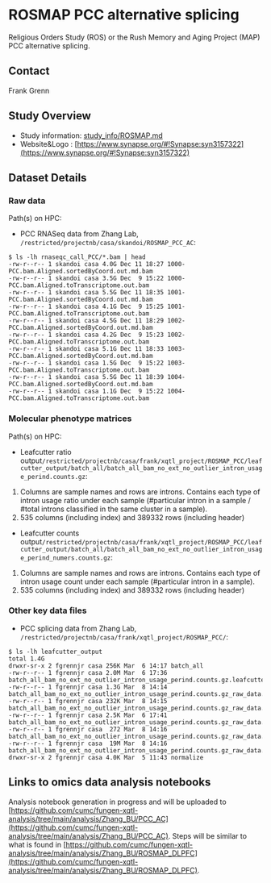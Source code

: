 # ROSMAP PCC alternative splicing 

Religious Orders Study (ROS) or the Rush Memory and Aging Project (MAP) PCC alternative splicing. 

## Contact 

Frank Grenn

## Study Overview

- Study information: [study_info/ROSMAP.md](../study_info/ROSMAP.md)
- Website&Logo : [https://www.synapse.org/#!Synapse:syn3157322](https://www.synapse.org/#!Synapse:syn3157322)

## Dataset Details

### Raw data

Path(s) on HPC:

- PCC RNASeq data from Zhang Lab, `/restricted/projectnb/casa/skandoi/ROSMAP_PCC_AC`:
```
$ ls -lh rnaseqc_call_PCC/*.bam | head
-rw-r--r-- 1 skandoi casa 4.0G Dec 11 18:27 1000-PCC.bam.Aligned.sortedByCoord.out.md.bam
-rw-r--r-- 1 skandoi casa 3.5G Dec  9 15:22 1000-PCC.bam.Aligned.toTranscriptome.out.bam
-rw-r--r-- 1 skandoi casa 5.5G Dec 11 18:35 1001-PCC.bam.Aligned.sortedByCoord.out.md.bam
-rw-r--r-- 1 skandoi casa 4.1G Dec  9 15:25 1001-PCC.bam.Aligned.toTranscriptome.out.bam
-rw-r--r-- 1 skandoi casa 4.5G Dec 11 18:29 1002-PCC.bam.Aligned.sortedByCoord.out.md.bam
-rw-r--r-- 1 skandoi casa 4.2G Dec  9 15:23 1002-PCC.bam.Aligned.toTranscriptome.out.bam
-rw-r--r-- 1 skandoi casa 5.1G Dec 11 18:33 1003-PCC.bam.Aligned.sortedByCoord.out.md.bam
-rw-r--r-- 1 skandoi casa 1.5G Dec  9 15:22 1003-PCC.bam.Aligned.toTranscriptome.out.bam
-rw-r--r-- 1 skandoi casa 5.5G Dec 11 18:39 1004-PCC.bam.Aligned.sortedByCoord.out.md.bam
-rw-r--r-- 1 skandoi casa 1.1G Dec  9 15:22 1004-PCC.bam.Aligned.toTranscriptome.out.bam
```

### Molecular phenotype matrices

Path(s) on HPC:

- Leafcutter ratio output`/restricted/projectnb/casa/frank/xqtl_project/ROSMAP_PCC/leafcutter_output/batch_all/batch_all_bam_no_ext_no_outlier_intron_usage_perind.counts.gz`:
1. Columns are sample names and rows are introns. Contains each type of intron usage ratio under each sample (#particular intron in a sample / #total introns classified in the same cluster in a sample).
2. 535 columns (including index) and 389332 rows (including header)

- Leafcutter counts output`/restricted/projectnb/casa/frank/xqtl_project/ROSMAP_PCC/leafcutter_output/batch_all/batch_all_bam_no_ext_no_outlier_intron_usage_perind_numers.counts.gz`:
1. Columns are sample names and rows are introns. Contains each type of intron usage count under each sample (#particular intron in a sample).
2. 535 columns (including index) and 389332 rows (including header)

### Other key data files

- PCC splicing data from Zhang Lab, `/restricted/projectnb/casa/frank/xqtl_project/ROSMAP_PCC/`:
```
$ ls -lh leafcutter_output
total 1.4G
drwxr-sr-x 2 fgrennjr casa 256K Mar  6 14:17 batch_all
-rw-r--r-- 1 fgrennjr casa 2.0M Mar  6 17:36 batch_all_bam_no_ext_no_outlier_intron_usage_perind.counts.gz.leafcutter.clusters_to_genes.txt
-rw-r--r-- 1 fgrennjr casa 1.3G Mar  8 14:14 batch_all_bam_no_ext_no_outlier_intron_usage_perind.counts.gz_raw_data.qqnorm.formated.bed.gz
-rw-r--r-- 1 fgrennjr casa 232K Mar  8 14:15 batch_all_bam_no_ext_no_outlier_intron_usage_perind.counts.gz_raw_data.qqnorm.formated.bed.gz.tbi
-rw-r--r-- 1 fgrennjr casa 2.5K Mar  6 17:41 batch_all_bam_no_ext_no_outlier_intron_usage_perind.counts.gz_raw_data.qqnorm.formated.bed.stderr
-rw-r--r-- 1 fgrennjr casa  272 Mar  8 14:16 batch_all_bam_no_ext_no_outlier_intron_usage_perind.counts.gz_raw_data.qqnorm.formated.bed.stdout
-rw-r--r-- 1 fgrennjr casa  19M Mar  8 14:16 batch_all_bam_no_ext_no_outlier_intron_usage_perind.counts.gz_raw_data.qqnorm.phenotype_group.txt
drwxr-sr-x 2 fgrennjr casa 4.0K Mar  5 11:43 normalize
```


## Links to omics data analysis notebooks

Analysis notebook generation in progress and will be uploaded to [https://github.com/cumc/fungen-xqtl-analysis/tree/main/analysis/Zhang_BU/PCC_AC](https://github.com/cumc/fungen-xqtl-analysis/tree/main/analysis/Zhang_BU/PCC_AC). Steps will be similar to what is found in [https://github.com/cumc/fungen-xqtl-analysis/tree/main/analysis/Zhang_BU/ROSMAP_DLPFC](https://github.com/cumc/fungen-xqtl-analysis/tree/main/analysis/Zhang_BU/ROSMAP_DLPFC).



